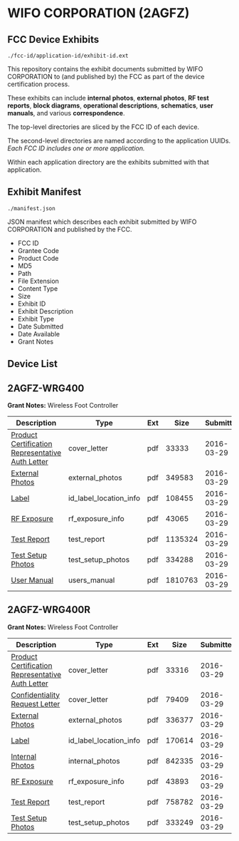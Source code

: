 # WIFO CORPORATION (2AGFZ)
## FCC Device Exhibits

```
./fcc-id/application-id/exhibit-id.ext
```

This repository contains the exhibit documents submitted by WIFO CORPORATION to (and published by) the FCC as part of the device certification process.

These exhibits can include **internal photos**, **external photos**, **RF test reports**, **block diagrams**, **operational descriptions**, **schematics**, **user manuals**, and various **correspondence**.

The top-level directories are sliced by the FCC ID of each device.

The second-level directories are named according to the application UUIDs. *Each FCC ID includes one or more application.*

Within each application directory are the exhibits submitted with that application. 

## Exhibit Manifest

```
./manifest.json
```

JSON manifest which describes each exhibit submitted by WIFO CORPORATION and published by the FCC.

- FCC ID
- Grantee Code
- Product Code
- MD5
- Path
- File Extension
- Content Type
- Size
- Exhibit ID
- Exhibit Description
- Exhibit Type
- Date Submitted
- Date Available
- Grant Notes

## Device List
## 2AGFZ-WRG400
**Grant Notes:** Wireless Foot Controller

| Description | Type | Ext | Size | Submitted | Available |
| ----------- | ---- | --- | ---- | --------- | --------- |
| [Product Certification Representative Auth Letter](2AGFZ-WRG400/71054d5a258a85baed615cb922ef3de4/2944935.pdf) | cover_letter | pdf | 33333 | 2016-03-29 | 2016-03-29 |
| [External Photos](2AGFZ-WRG400/71054d5a258a85baed615cb922ef3de4/2944944.pdf) | external_photos | pdf | 349583 | 2016-03-29 | 2016-03-29 |
| [Label](2AGFZ-WRG400/71054d5a258a85baed615cb922ef3de4/2944943.pdf) | id_label_location_info | pdf | 108455 | 2016-03-29 | 2016-03-29 |
| [RF Exposure](2AGFZ-WRG400/71054d5a258a85baed615cb922ef3de4/2944941.pdf) | rf_exposure_info | pdf | 43065 | 2016-03-29 | 2016-03-29 |
| [Test Report](2AGFZ-WRG400/71054d5a258a85baed615cb922ef3de4/2944942.pdf) | test_report | pdf | 1135324 | 2016-03-29 | 2016-03-29 |
| [Test Setup Photos](2AGFZ-WRG400/71054d5a258a85baed615cb922ef3de4/2944940.pdf) | test_setup_photos | pdf | 334288 | 2016-03-29 | 2016-03-29 |
| [User Manual](2AGFZ-WRG400/71054d5a258a85baed615cb922ef3de4/2944946.pdf) | users_manual | pdf | 1810763 | 2016-03-29 | 2016-03-29 |
## 2AGFZ-WRG400R
**Grant Notes:** Wireless Foot Controller

| Description | Type | Ext | Size | Submitted | Available |
| ----------- | ---- | --- | ---- | --------- | --------- |
| [Product Certification Representative Auth Letter](2AGFZ-WRG400R/41bf65e6e728366c5f7c05e39a4ece80/2944970.pdf) | cover_letter | pdf | 33316 | 2016-03-29 | 2016-03-29 |
| [Confidentiality Request Letter](2AGFZ-WRG400R/41bf65e6e728366c5f7c05e39a4ece80/2944971.pdf) | cover_letter | pdf | 79409 | 2016-03-29 | 2016-03-29 |
| [External Photos](2AGFZ-WRG400R/41bf65e6e728366c5f7c05e39a4ece80/2944979.pdf) | external_photos | pdf | 336377 | 2016-03-29 | 2016-03-29 |
| [Label](2AGFZ-WRG400R/41bf65e6e728366c5f7c05e39a4ece80/2944978.pdf) | id_label_location_info | pdf | 170614 | 2016-03-29 | 2016-03-29 |
| [Internal Photos](2AGFZ-WRG400R/41bf65e6e728366c5f7c05e39a4ece80/2944980.pdf) | internal_photos | pdf | 842335 | 2016-03-29 | 2016-03-29 |
| [RF Exposure](2AGFZ-WRG400R/41bf65e6e728366c5f7c05e39a4ece80/2944976.pdf) | rf_exposure_info | pdf | 43893 | 2016-03-29 | 2016-03-29 |
| [Test Report](2AGFZ-WRG400R/41bf65e6e728366c5f7c05e39a4ece80/2944977.pdf) | test_report | pdf | 758782 | 2016-03-29 | 2016-03-29 |
| [Test Setup Photos](2AGFZ-WRG400R/41bf65e6e728366c5f7c05e39a4ece80/2944975.pdf) | test_setup_photos | pdf | 333249 | 2016-03-29 | 2016-03-29 |
